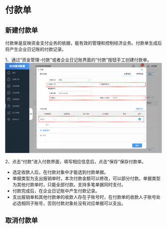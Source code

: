 # 付款单

## 新建付款单

付款单是反映资金支付业务的依据，能有效的管理和控制经济业务。付款单生成后将产生企业日记账的付款记录。

1、通过“资金管理-付款”或者企业日记账界面的“付款”按钮手工创建付款单。![](/img/git27.png)

2、点击“付款”进入付款界面，填写相应信息后，点击“保存”保存付款单。

* 选定收款人后，在付款对象中才能选到付款单据。
* 单据类型为支出报销单时，本次付款金额可以修改，可以部分付款。单据类型为其他付款单时，只能全部付款。支持多笔单据同时支付。
* 付款完成后，在企业日记账中产生付款记录。
* 支出报销单和其他付款单的收款人存在子账号时，在付款单的收款人子账号处必选相同子账号，否则付款对象处没有对应单据可以支出。

## 取消付款单



